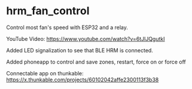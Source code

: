 # hrm_fan_control
Control most fan's speed with ESP32  and a relay. 

YouTube Video: https://www.youtube.com/watch?v=6tJlJQgutkI

Added LED signalization to see that BLE HRM is connected.

Added phoneapp to control and save zones, restart, force on or force off

Connectable app on thunkable: https://x.thunkable.com/projects/60102042affe2300113f3b38
